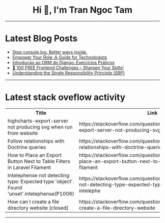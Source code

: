 <h1 align="center">Hi 👋, I'm Tran Ngoc Tam</h1>

---

# Latest Blog Posts 
<!-- BLOG-POST-LIST:START -->
- [Stop console.log. Better ways inside.](https://dev.to/opensourcee/stop-consolelog-better-ways-inside-26fp)
- [Empower Your Role: A Guide for Technologists](https://dev.to/devamplifier/empower-your-role-a-guide-for-technologists-43ll)
- [Introdução ao ORM do Django: Exercícios Práticos](https://dev.to/gustavogarciapereira/introducao-ao-orm-do-django-exercicios-praticos-38jp)
- [🧩 100 FREE Frontend Challenges – Sharpen Your Skills!](https://dev.to/adam/100-free-frontend-challenges-sharpen-your-skills-67c)
- [Understanding the Single Responsibility Principle &lpar;SRP&rpar;](https://dev.to/ravindradevrani/understanding-the-single-responsibility-principle-srp-34gm)
<!-- BLOG-POST-LIST:END -->

---

# Latest stack oveflow activity
<table>
  <tr><th>Title</th><th>Link</th></tr>
  <!-- STACKOVERFLOW:START --><tr><td>highcharts-export-server not producing svg when run from website</td><td>https://stackoverflow.com/questions/78731918/highcharts-export-server-not-producing-svg-when-run-from-website</td></tr><tr><td>Follow relationships with Doctrine queries</td><td>https://stackoverflow.com/questions/78731912/follow-relationships-with-doctrine-queries</td></tr><tr><td>How to Place an Export Button Next to Table Filters in Laravel Filament</td><td>https://stackoverflow.com/questions/78731771/how-to-place-an-export-button-next-to-table-filters-in-laravel-filament</td></tr><tr><td>Intelephense not detecting type: Expected type &#39;object&#39;. Found &#39;unset&#39;.intelephense&lpar;P1006&rpar;</td><td>https://stackoverflow.com/questions/78731733/intelephense-not-detecting-type-expected-type-object-found-unset-intelephe</td></tr><tr><td>How can I create a file directory website [closed]</td><td>https://stackoverflow.com/questions/78731564/how-can-i-create-a-file-directory-website</td></tr><!-- STACKOVERFLOW:END -->
</table>

---


